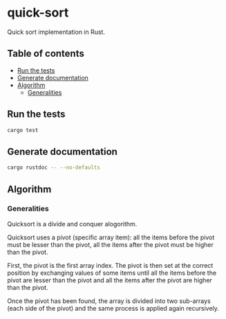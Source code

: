 # quick-sort

Quick sort implementation in Rust.

## Table of contents

- [Run the tests](#run-the-tests)
- [Generate documentation](#generate-documentation)
- [Algorithm](#algorithm)
    * [Generalities](#generalities)

## Run the tests

```sh
cargo test
```

## Generate documentation

```bash
cargo rustdoc -- --no-defaults
```

## Algorithm

### Generalities

Quicksort is a divide and conquer alogorithm.

Quicksort uses a pivot (specific array item):
all the items before the pivot must be lesser than the pivot,
all the items after the pivot must be higher than the pivot.

First, the pivot is the first array index.
The pivot is then set at the correct position
by exchanging values of some items until
all the items before the pivot are lesser than the pivot and
all the items after the pivot are higher than the pivot.

Once the pivot has been found, the array is divided into two sub-arrays
(each side of the pivot) and the same process is applied again recursively.
